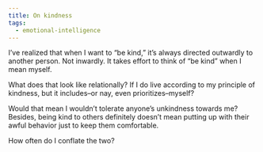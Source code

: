 ```yaml
---
title: On kindness
tags:
  - emotional-intelligence
---
```


I’ve realized that when I want to “be kind,” it’s always directed outwardly to another person. Not inwardly. It takes effort to think of “be kind” when I mean myself.

What does that look like relationally? If I do live according to my principle of kindness, but it includes–or nay, even prioritizes–myself?

Would that mean I wouldn’t tolerate anyone’s unkindness towards me? Besides, being kind to others definitely doesn’t mean putting up with their awful behavior just to keep them comfortable.

How often do I conflate the two?